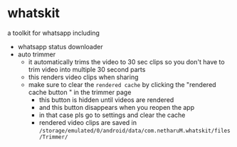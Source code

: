 # whatskit

a toolkit for whatsapp including

- whatsapp status downloader
- auto trimmer
  - it automatically trims the video to 30 sec clips so you don't have to trim video into multiple 30 second parts
  - this renders video clips when sharing
  - make sure to clear the ```rendered cache``` by clicking the "rendered cache button " in the trimmer page
    - this button is hidden until videos are rendered
    - and this button disappears when you reopen the app
    - in that case pls go to settings and clear the cache
    - rendered video clips are saved in ```/storage/emulated/0/android/data/com.netharuM.whatskit/files/Trimmer/```
